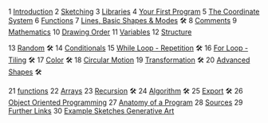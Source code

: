 1 [Introduction](#intro)
2 [Sketching](#sketching)
3 [Libraries](#libraries)
4 [Your First Program](#program)
5 [The Coordinate System](#coordinate)
6 [Functions](#functions)
7 [Lines, Basic Shapes & Modes](#shapes) :hammer_and_wrench:
8 [Comments](#comments)
9 [Mathematics](#math)
10 [Drawing Order](#order)
11 [Variables](#variables)
12 [Structure](#structure)

13 [Random](ProcessingTutorial2.md#random) :hammer_and_wrench:
14 [Conditionals](ProcessingTutorial2.md#conditionals)
15 [While Loop - Repetition](ProcessingTutorial2.md#while) :hammer_and_wrench:
16 [For Loop - Tiling](ProcessingTutorial2.md#for) :hammer_and_wrench:
17 [Color](ProcessingTutorial2.md#color) :hammer_and_wrench:
18 [Circular Motion](ProcessingTutorial2.md#motion)
19 [Transformation](ProcessingTutorial2.md#transformation) :hammer_and_wrench:
20 [Advanced Shapes](ProcessingTutorial2.md#shapesplus)  :hammer_and_wrench:

21 [functions](ProcessingTutorial3.md#functions)
22 [Arrays](ProcessingTutorial3.md#arrays)
23 [Recursion](ProcessingTutorial3.md#recursion) :hammer_and_wrench:
24 [Algorithm](ProcessingTutorial3.md#algo) :hammer_and_wrench: 
25 [Export](ProcessingTutorial3.md#export) :hammer_and_wrench:
26 [Object Oriented Programming](ProcessingTutorial3.md#OOP)
27 [Anatomy of a Program](ProcessingTutorial3.md#anatomy)
28 [Sources](ProcessingTutorial3.md#sources)
29 [Further Links](ProcessingTutorial3.md#links)
30 [Example Sketches Generative Art](ProcessingTutorial3.md#sketches)
